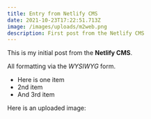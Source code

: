 ```yaml
---
title: Entry from Netlify CMS
date: 2021-10-23T17:22:51.713Z
image: /images/uploads/m2web.png
description: First post from the Netlify CMS
---
```

This is my initial post from the **Netlify CMS**.

All formatting via the *WYSIWYG* form.

* Here is one item
* 2nd item
* And 3rd item

Here is an uploaded image: